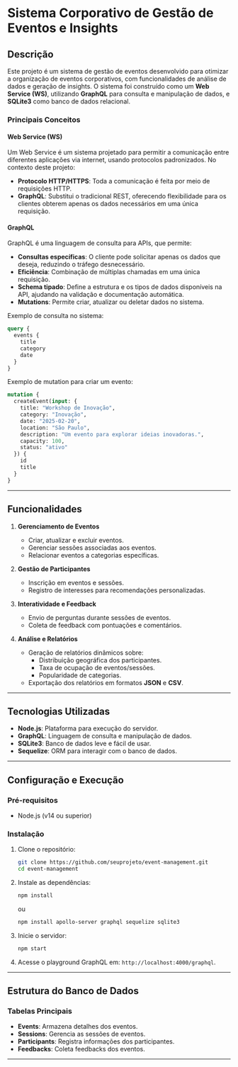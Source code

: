# Sistema Corporativo de Gestão de Eventos e Insights

## Descrição
Este projeto é um sistema de gestão de eventos desenvolvido para otimizar a organização de eventos corporativos, com funcionalidades de análise de dados e geração de insights. O sistema foi construído como um **Web Service (WS)**, utilizando **GraphQL** para consulta e manipulação de dados, e **SQLite3** como banco de dados relacional.

### Principais Conceitos
#### Web Service (WS)
Um Web Service é um sistema projetado para permitir a comunicação entre diferentes aplicações via internet, usando protocolos padronizados. No contexto deste projeto:
- **Protocolo HTTP/HTTPS**: Toda a comunicação é feita por meio de requisições HTTP.
- **GraphQL**: Substitui o tradicional REST, oferecendo flexibilidade para os clientes obterem apenas os dados necessários em uma única requisição.

#### GraphQL
GraphQL é uma linguagem de consulta para APIs, que permite:
- **Consultas específicas**: O cliente pode solicitar apenas os dados que deseja, reduzindo o tráfego desnecessário.
- **Eficiência**: Combinação de múltiplas chamadas em uma única requisição.
- **Schema tipado**: Define a estrutura e os tipos de dados disponíveis na API, ajudando na validação e documentação automática.
- **Mutations**: Permite criar, atualizar ou deletar dados no sistema.

Exemplo de consulta no sistema:
```graphql
query {
  events {
    title
    category
    date
  }
}
```

Exemplo de mutation para criar um evento:
```graphql
mutation {
  createEvent(input: {
    title: "Workshop de Inovação",
    category: "Inovação",
    date: "2025-02-20",
    location: "São Paulo",
    description: "Um evento para explorar ideias inovadoras.",
    capacity: 100,
    status: "ativo"
  }) {
    id
    title
  }
}
```

---

## Funcionalidades
1. **Gerenciamento de Eventos**
   - Criar, atualizar e excluir eventos.
   - Gerenciar sessões associadas aos eventos.
   - Relacionar eventos a categorias específicas.

2. **Gestão de Participantes**
   - Inscrição em eventos e sessões.
   - Registro de interesses para recomendações personalizadas.

3. **Interatividade e Feedback**
   - Envio de perguntas durante sessões de eventos.
   - Coleta de feedback com pontuações e comentários.

4. **Análise e Relatórios**
   - Geração de relatórios dinâmicos sobre:
     - Distribuição geográfica dos participantes.
     - Taxa de ocupação de eventos/sessões.
     - Popularidade de categorias.
   - Exportação dos relatórios em formatos **JSON** e **CSV**.

---

## Tecnologias Utilizadas
- **Node.js**: Plataforma para execução do servidor.
- **GraphQL**: Linguagem de consulta e manipulação de dados.
- **SQLite3**: Banco de dados leve e fácil de usar.
- **Sequelize**: ORM para interagir com o banco de dados.

---

## Configuração e Execução

### Pré-requisitos
- Node.js (v14 ou superior)

### Instalação
1. Clone o repositório:
   ```bash
   git clone https://github.com/seuprojeto/event-management.git
   cd event-management
   ```

2. Instale as dependências:
   ```bash
   npm install
   ```
   ou
   ```bash
   npm install apollo-server graphql sequelize sqlite3
   ```

4. Inicie o servidor:
   ```bash
   npm start
   ```

5. Acesse o playground GraphQL em: `http://localhost:4000/graphql`.

---

## Estrutura do Banco de Dados
### Tabelas Principais
- **Events**: Armazena detalhes dos eventos.
- **Sessions**: Gerencia as sessões de eventos.
- **Participants**: Registra informações dos participantes.
- **Feedbacks**: Coleta feedbacks dos eventos.

---


